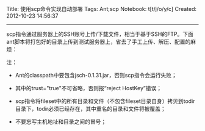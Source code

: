 Title: 使用scp命令实现自动部署
Tags: Ant;scp
Notebook: t[t/j/o/y/c]
Created: 2012-10-23 14:56:37

------

scp指令通过服务器上的SSH账号上传/下载文件，相当于基于SSH的FTP。下面ant脚本将打包好的目录上传到测试服务器上，省去了手工上传、解压、配置的麻烦：

 
 <property name="deploy_host" value="10.0.2.75" /> 
 <property name="deploy_user" value="user" /> 
 <property name="deploy_pwd" value="pwd" /> 
 <property name="deploy_dir" value="/home/godu/godu2.3" /> 
 <target name="deploy" depends="create_zip"> 
  <scp todir="${deploy_user}:${deploy_pwd}@${deploy_host}:${deploy_dir}" trust="true"> 
   <fileset dir="${build.dir}"> 
    <exclude name="**/*.zip"/> 
   </fileset> 
  </scp> 
 </target>


 

注：

* Ant的classpath中要包含jsch-0.1.31.jar，否则scp指令会运行失败；

* 其中的trust="true"不可省略，否则报“reject HostKey”错误；

* scp指令将fileset中的所有目录和文件（不包含fileset目录自身）拷贝到todir目录下，todir必须已经存在，其中重名的目录和文件将被覆盖；

* 不要忘写主机地址和目录之间的冒号；